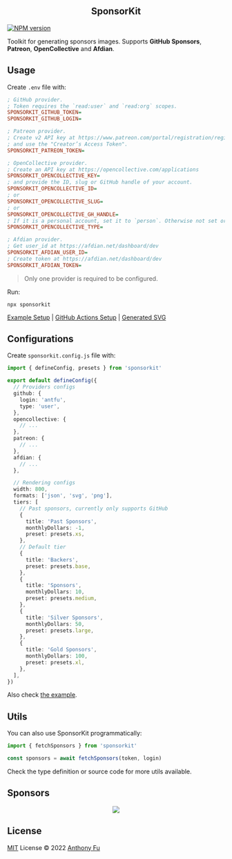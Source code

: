 <h2 align="center">SponsorKit</h2>
<!--  TODO: review and adopt the content -->

[![NPM version](https://img.shields.io/npm/v/sponsorkit?color=a1b858&label=)](https://www.npmjs.com/package/sponsorkit)

Toolkit for generating sponsors images. Supports **GitHub Sponsors**, **Patreon**, **OpenCollective** and **Afdian**.

## Usage

Create `.env` file with:

```ini
; GitHub provider.
; Token requires the `read:user` and `read:org` scopes.
SPONSORKIT_GITHUB_TOKEN=
SPONSORKIT_GITHUB_LOGIN=

; Patreon provider.
; Create v2 API key at https://www.patreon.com/portal/registration/register-clients
; and use the "Creator’s Access Token".
SPONSORKIT_PATREON_TOKEN=

; OpenCollective provider.
; Create an API key at https://opencollective.com/applications
SPONSORKIT_OPENCOLLECTIVE_KEY=
; and provide the ID, slug or GitHub handle of your account.
SPONSORKIT_OPENCOLLECTIVE_ID=
; or
SPONSORKIT_OPENCOLLECTIVE_SLUG=
; or
SPONSORKIT_OPENCOLLECTIVE_GH_HANDLE=
; If it is a personal account, set it to `person`. Otherwise not set or set to `collective`
SPONSORKIT_OPENCOLLECTIVE_TYPE=

; Afdian provider.
; Get user_id at https://afdian.net/dashboard/dev
SPONSORKIT_AFDIAN_USER_ID=
; Create token at https://afdian.net/dashboard/dev
SPONSORKIT_AFDIAN_TOKEN=
```

> Only one provider is required to be configured.

Run:

```base
npx sponsorkit
```

[Example Setup](./example/) | [GitHub Actions Setup](https://github.com/antfu/static/blob/master/.github/workflows/scheduler.yml) | [Generated SVG](https://cdn.jsdelivr.net/gh/antfu/static/sponsors.svg)

## Configurations

Create `sponsorkit.config.js` file with:

```ts
import { defineConfig, presets } from 'sponsorkit'

export default defineConfig({
  // Providers configs
  github: {
    login: 'antfu',
    type: 'user',
  },
  opencollective: {
    // ...
  },
  patreon: {
    // ...
  },
  afdian: {
    // ...
  },

  // Rendering configs
  width: 800,
  formats: ['json', 'svg', 'png'],
  tiers: [
    // Past sponsors, currently only supports GitHub
    {
      title: 'Past Sponsors',
      monthlyDollars: -1,
      preset: presets.xs,
    },
    // Default tier
    {
      title: 'Backers',
      preset: presets.base,
    },
    {
      title: 'Sponsors',
      monthlyDollars: 10,
      preset: presets.medium,
    },
    {
      title: 'Silver Sponsors',
      monthlyDollars: 50,
      preset: presets.large,
    },
    {
      title: 'Gold Sponsors',
      monthlyDollars: 100,
      preset: presets.xl,
    },
  ],
})
```

Also check [the example](./example/).

## Utils

You can also use SponsorKit programmatically:

```ts
import { fetchSponsors } from 'sponsorkit'

const sponsors = await fetchSponsors(token, login)
```

Check the type definition or source code for more utils available.

## Sponsors

<p align="center">
  <a href="https://cdn.jsdelivr.net/gh/antfu/static/sponsors.svg">
    <img src='https://cdn.jsdelivr.net/gh/antfu/static/sponsors.svg'/>
  </a>
</p>

## License

[MIT](./LICENSE) License © 2022 [Anthony Fu](https://github.com/antfu)
